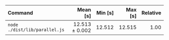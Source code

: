 | Command                       |       Mean [s] | Min [s] | Max [s] | Relative |
| :---------------------------- | -------------: | ------: | ------: | -------: |
| `node ./dist/lib/parallel.js` | 12.513 ± 0.002 |  12.512 |  12.515 |     1.00 |
